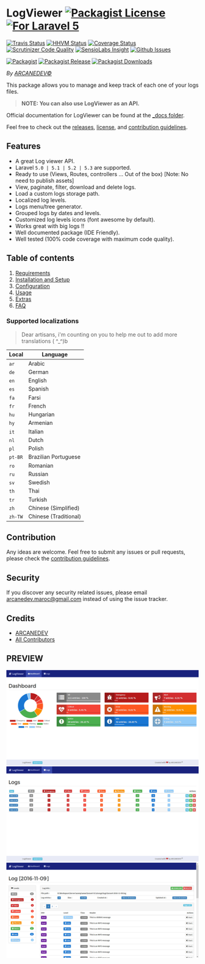 # LogViewer [![Packagist License][badge_license]](LICENSE.md) [![For Laravel 5][badge_laravel]][link-github-repo]

[![Travis Status][badge_build]][link-travis]
[![HHVM Status][badge_hhvm]][link-hhvm]
[![Coverage Status][badge_coverage]][link-scrutinizer]
[![Scrutinizer Code Quality][badge_quality]][link-scrutinizer]
[![SensioLabs Insight][badge_insight]][link-insight]
[![Github Issues][badge_issues]][link-github-issues]

[![Packagist][badge_package]][link-packagist]
[![Packagist Release][badge_release]][link-packagist]
[![Packagist Downloads][badge_downloads]][link-packagist]

*By [ARCANEDEV&copy;](http://www.arcanedev.net/)*

This package allows you to manage and keep track of each one of your logs files.

 > **NOTE: You can also use LogViewer as an API.**

Official documentation for LogViewer can be found at the [_docs folder](_docs/0.Home.md).

Feel free to check out the [releases](https://github.com/ARCANEDEV/LogViewer/releases), [license](LICENSE.md), and [contribution guidelines](CONTRIBUTING.md).

## Features

  - A great Log viewer API.
  - Laravel `5.0 | 5.1 | 5.2 | 5.3` are supported.
  - Ready to use (Views, Routes, controllers &hellip; Out of the box) [Note: No need to publish assets]
  - View, paginate, filter, download and delete logs.
  - Load a custom logs storage path.
  - Localized log levels.
  - Logs menu/tree generator.
  - Grouped logs by dates and levels.
  - Customized log levels icons (font awesome by default).
  - Works great with big logs !!
  - Well documented package (IDE Friendly).
  - Well tested (100% code coverage with maximum code quality).

## Table of contents

1. [Requirements](_docs/1.Requirements.md)
2. [Installation and Setup](_docs/2.Installation-and-Setup.md)
3. [Configuration](_docs/3.Configuration.md)
4. [Usage](_docs/4.Usage.md)
5. [Extras](_docs/5.Extras.md)
6. [FAQ](_docs/6.FAQ.md)

### Supported localizations

 > Dear artisans, i'm counting on you to help me out to add more translations ( ^_^)b

| Local   | Language              |
|---------|-----------------------|
| `ar`    | Arabic                |
| `de`    | German                |
| `en`    | English               |
| `es`    | Spanish               |
| `fa`    | Farsi                 |
| `fr`    | French                |
| `hu`    | Hungarian             |
| `hy`    | Armenian              |
| `it`    | Italian               |
| `nl`    | Dutch                 |
| `pl`    | Polish                |
| `pt-BR` | Brazilian Portuguese  |
| `ro`    | Romanian              |
| `ru`    | Russian               |
| `sv`    | Swedish               |
| `th`    | Thai                  |
| `tr`    | Turkish               |
| `zh`    | Chinese (Simplified)  |
| `zh-TW` | Chinese (Traditional) |

## Contribution

Any ideas are welcome. Feel free to submit any issues or pull requests, please check the [contribution guidelines](CONTRIBUTING.md).

## Security

If you discover any security related issues, please email arcanedev.maroc@gmail.com instead of using the issue tracker.

## Credits

- [ARCANEDEV][link-author]
- [All Contributors][link-contributors]

## PREVIEW

![Dashboard](https://raw.githubusercontent.com/ARCANEDEV/LogViewer/master/_screenshots/1-dashboard.jpg)
![Logs list](https://raw.githubusercontent.com/ARCANEDEV/LogViewer/master/_screenshots/2-logs-list.jpg)
![Single log](https://raw.githubusercontent.com/ARCANEDEV/LogViewer/master/_screenshots/3-single-log.jpg)

[badge_laravel]:      https://img.shields.io/badge/For-Laravel%205.x-orange.svg?style=flat-square
[badge_license]:      https://img.shields.io/packagist/l/arcanedev/log-viewer.svg?style=flat-square
[badge_build]:        https://img.shields.io/travis/ARCANEDEV/LogViewer.svg?style=flat-square
[badge_hhvm]:         https://img.shields.io/hhvm/arcanedev/log-viewer.svg?style=flat-square
[badge_coverage]:     https://img.shields.io/scrutinizer/coverage/g/ARCANEDEV/LogViewer.svg?style=flat-square
[badge_quality]:      https://img.shields.io/scrutinizer/g/ARCANEDEV/LogViewer.svg?style=flat-square
[badge_insight]:      https://img.shields.io/sensiolabs/i/d6b4587a-e00d-4dac-98db-f979731fdc4d.svg?style=flat-square
[badge_issues]:       https://img.shields.io/github/issues/ARCANEDEV/LogViewer.svg?style=flat-square
[badge_package]:      https://img.shields.io/badge/package-arcanedev/log--viewer-blue.svg?style=flat-square
[badge_release]:      https://img.shields.io/packagist/v/arcanedev/log-viewer.svg?style=flat-square
[badge_downloads]:    https://img.shields.io/packagist/dt/arcanedev/log-viewer.svg?style=flat-square

[link-author]:        https://github.com/arcanedev-maroc
[link-github-repo]:   https://github.com/ARCANEDEV/LogViewer
[link-github-issues]: https://github.com/ARCANEDEV/LogViewer/issues
[link-contributors]:  https://github.com/ARCANEDEV/LogViewer/graphs/contributors
[link-packagist]:     https://packagist.org/packages/arcanedev/log-viewer
[link-travis]:        https://travis-ci.org/ARCANEDEV/LogViewer
[link-hhvm]:          http://hhvm.h4cc.de/package/arcanedev/log-viewer
[link-scrutinizer]:   https://scrutinizer-ci.com/g/ARCANEDEV/LogViewer/?branch=master
[link-insight]:       https://insight.sensiolabs.com/projects/d6b4587a-e00d-4dac-98db-f979731fdc4d
